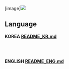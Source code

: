 [image][![](https://jitpack.io/v/rhpark/Simple_UI_XML.svg)](https://jitpack.io/#rhpark/Simple_UI_XML)

## Language
**KOREA [README_KR.md](README_KR.md)**

<br>
</br>
 
**ENGLISH [README_ENG.md](README_ENG.md)**